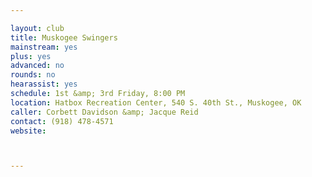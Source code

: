 ```yaml
---

layout: club
title: Muskogee Swingers
mainstream: yes
plus: yes
advanced: no
rounds: no
hearassist: yes
schedule: 1st &amp; 3rd Friday, 8:00 PM
location: Hatbox Recreation Center, 540 S. 40th St., Muskogee, OK
caller: Corbett Davidson &amp; Jacque Reid
contact: (918) 478-4571
website: 



---
```



